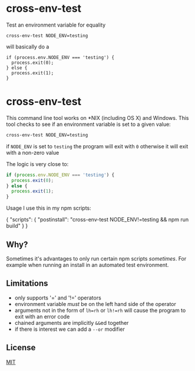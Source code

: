 # cross-env-test

Test an environment variable for equality

```
cross-env-test NODE_ENV=testing
```

will basically do a 

```
if (process.env.NODE_ENV === 'testing') {
  process.exit(0);
} else {
  process.exit(1);
}

```


# cross-env-test

This command line tool works on *NIX (including OS X) and Windows.  This tool checks to see if an environment variable is set to a given value:


```bash
cross-env-test NODE_ENV=testing
```

if `NODE_ENV` is set to `testing` the program will exit with `0` otherwise it will exit with a non-zero value

The logic is very close to:

```js
if (process.env.NODE_ENV === 'testing') {
  process.exit(0);
} else {
  process.exit(1);
}

```

Usage
I use this in my npm scripts:

{
  "scripts": {
    "postinstall": "cross-env-test NODE_ENV!=testing && npm run build"
  }
}

## Why?

Sometimes it's advantages to only run certain npm scripts _sometimes_.  For example when running an install in an automated test environment.

## Limitations

- only supports '=' and '!=' operators
- environment variable _must_ be on the left hand side of the operator
- arguments not in the form of `lh=rh` or `lh!=rh` will cause the program to exit with an error code
- chained arguments are implicitly `&&`ed together
- if there is interest we can add a `--or` modifier

## License

[MIT](./LICENSE "MIT License")
